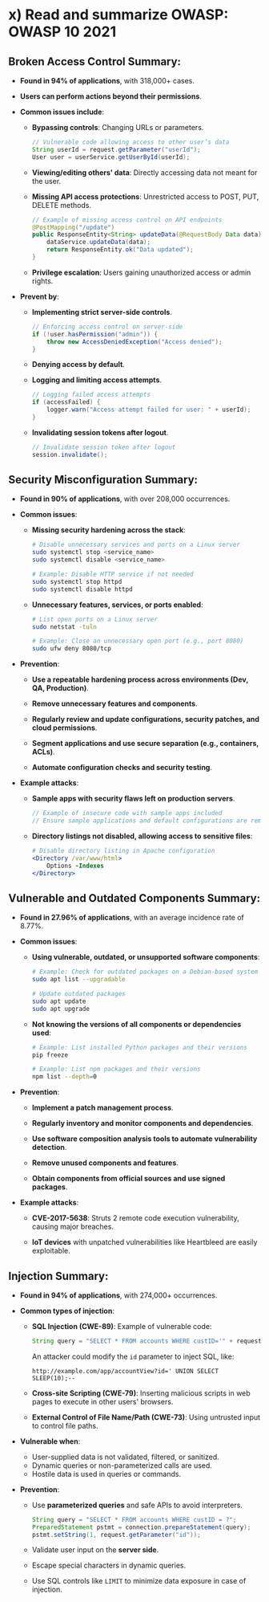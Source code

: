 # x) Read and summarize OWASP: OWASP 10 2021


## Broken Access Control Summary:
- **Found in 94% of applications**, with 318,000+ cases.
- **Users can perform actions beyond their permissions**.

- **Common issues include**:
  - **Bypassing controls**: Changing URLs or parameters.
    
    ```java
    // Vulnerable code allowing access to other user’s data
    String userId = request.getParameter("userId");
    User user = userService.getUserById(userId);
    ```

  - **Viewing/editing others' data**: Directly accessing data not meant for the user.

  - **Missing API access protections**: Unrestricted access to POST, PUT, DELETE methods.
    
    ```java
    // Example of missing access control on API endpoints
    @PostMapping("/update")
    public ResponseEntity<String> updateData(@RequestBody Data data) {
        dataService.updateData(data);
        return ResponseEntity.ok("Data updated");
    }
    ```

  - **Privilege escalation**: Users gaining unauthorized access or admin rights.

- **Prevent by**:
  - **Implementing strict server-side controls**.
    
    ```java
    // Enforcing access control on server-side
    if (!user.hasPermission("admin")) {
        throw new AccessDeniedException("Access denied");
    }
    ```

  - **Denying access by default**.

  - **Logging and limiting access attempts**.
    
    ```java
    // Logging failed access attempts
    if (accessFailed) {
        logger.warn("Access attempt failed for user: " + userId);
    }
    ```

  - **Invalidating session tokens after logout**.
    
    ```java
    // Invalidate session token after logout
    session.invalidate();
    ```

## Security Misconfiguration Summary:

- **Found in 90% of applications**, with over 208,000 occurrences.

- **Common issues**:

  - **Missing security hardening across the stack**:
    
    ```bash
    # Disable unnecessary services and ports on a Linux server
    sudo systemctl stop <service_name>
    sudo systemctl disable <service_name>
    
    # Example: Disable HTTP service if not needed
    sudo systemctl stop httpd
    sudo systemctl disable httpd
    ```

  - **Unnecessary features, services, or ports enabled**:
    
    ```bash
    # List open ports on a Linux server
    sudo netstat -tuln
    
    # Example: Close an unnecessary open port (e.g., port 8080)
    sudo ufw deny 8080/tcp
    ```

- **Prevention**:

  - **Use a repeatable hardening process across environments (Dev, QA, Production)**.

  - **Remove unnecessary features and components**.
  
  - **Regularly review and update configurations, security patches, and cloud permissions**.
  
  - **Segment applications and use secure separation (e.g., containers, ACLs)**.
  
  - **Automate configuration checks and security testing**.

- **Example attacks**:

  - **Sample apps with security flaws left on production servers**.
    
    ```java
    // Example of insecure code with sample apps included
    // Ensure sample applications and default configurations are removed
    ```

  - **Directory listings not disabled, allowing access to sensitive files**:
    
    ```apache
    # Disable directory listing in Apache configuration
    <Directory /var/www/html>
        Options -Indexes
    </Directory>
    ```

    

## Vulnerable and Outdated Components Summary:

- **Found in 27.96% of applications**, with an average incidence rate of 8.77%.

- **Common issues**:

  - **Using vulnerable, outdated, or unsupported software components**:
    
    ```bash
    # Example: Check for outdated packages on a Debian-based system
    sudo apt list --upgradable
    
    # Update outdated packages
    sudo apt update
    sudo apt upgrade
    ```

  - **Not knowing the versions of all components or dependencies used**:
    
    ```bash
    # Example: List installed Python packages and their versions
    pip freeze
    
    # Example: List npm packages and their versions
    npm list --depth=0
    ```

- **Prevention**:

  - **Implement a patch management process**.
  
  - **Regularly inventory and monitor components and dependencies**.
  
  - **Use software composition analysis tools to automate vulnerability detection**.
  
  - **Remove unused components and features**.
  
  - **Obtain components from official sources and use signed packages**.

- **Example attacks**:

  - **CVE-2017-5638**: Struts 2 remote code execution vulnerability, causing major breaches.
  
  - **IoT devices** with unpatched vulnerabilities like Heartbleed are easily exploitable.


## Injection Summary:

  - **Found in 94% of applications**, with 274,000+ occurrences.
  - **Common types of injection**:
    - **SQL Injection (CWE-89)**: Example of vulnerable code:
  
      ```java
      String query = "SELECT * FROM accounts WHERE custID='" + request.getParameter("id") + "'";
      ```
  
      An attacker could modify the `id` parameter to inject SQL, like:
  
      ```http
      http://example.com/app/accountView?id=' UNION SELECT SLEEP(10);--
      ```
  
    - **Cross-site Scripting (CWE-79)**: Inserting malicious scripts in web pages to execute in other users' browsers.
    - **External Control of File Name/Path (CWE-73)**: Using untrusted input to control file paths.
  
  - **Vulnerable when**:
    - User-supplied data is not validated, filtered, or sanitized.
    - Dynamic queries or non-parameterized calls are used.
    - Hostile data is used in queries or commands.
  
  - **Prevention**:
    - Use **parameterized queries** and safe APIs to avoid interpreters.
    
      ```java
      String query = "SELECT * FROM accounts WHERE custID = ?";
      PreparedStatement pstmt = connection.prepareStatement(query);
      pstmt.setString(1, request.getParameter("id"));
      ```
  
    - Validate user input on the **server side**.
    - Escape special characters in dynamic queries.
    - Use SQL controls like `LIMIT` to minimize data exposure in case of injection.
